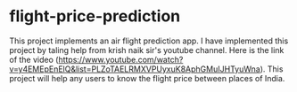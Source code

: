 # flight-price-prediction

This project implements an air flight prediction app. I have implemented this project by taling help from krish naik sir's youtube channel. Here is the link of the video
(https://www.youtube.com/watch?v=y4EMEpEnElQ&list=PLZoTAELRMXVPUyxuK8AphGMuIJHTyuWna). This project will help any users to know the flight price  between places of India.
